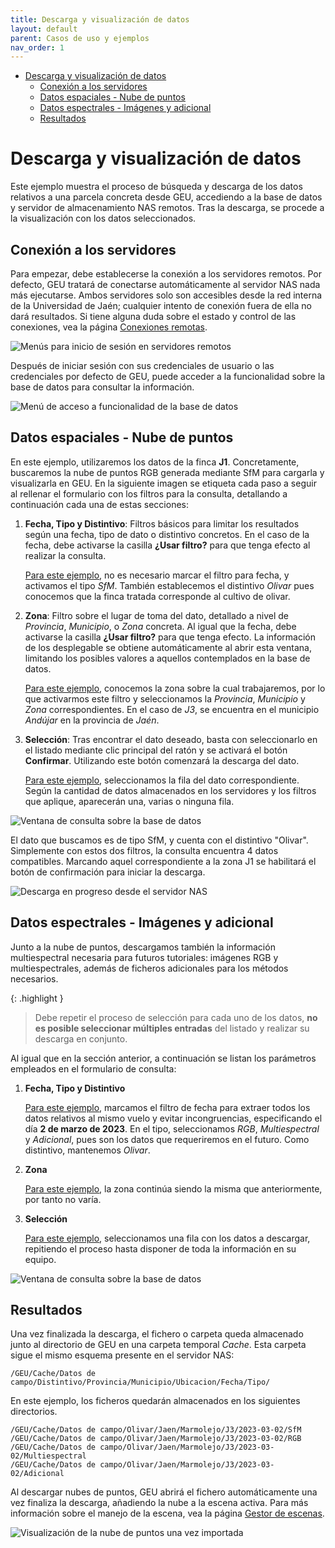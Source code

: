 ```yaml
---
title: Descarga y visualización de datos
layout: default
parent: Casos de uso y ejemplos
nav_order: 1
---
```


- [Descarga y visualización de datos](#descarga-y-visualización-de-datos)
  - [Conexión a los servidores](#conexión-a-los-servidores)
  - [Datos espaciales - Nube de puntos](#datos-espaciales---nube-de-puntos)
  - [Datos espectrales - Imágenes y adicional](#datos-espectrales---imágenes-y-adicional)
  - [Resultados](#resultados)


# Descarga y visualización de datos

Este ejemplo muestra el proceso de búsqueda y descarga de los datos relativos a una parcela concreta desde GEU, accediendo a la base de datos y servidor de almacenamiento NAS remotos. Tras la descarga, se procede a la visualización con los datos seleccionados.

## Conexión a los servidores

Para empezar, debe establecerse la conexión a los servidores remotos. Por defecto, GEU tratará de conectarse automáticamente al servidor NAS nada más ejecutarse. Ambos servidores solo son accesibles desde la red interna de la Universidad de Jaén; cualquier intento de conexión fuera de ella no dará resultados. Si tiene alguna duda sobre el estado y control de las conexiones, vea la página [Conexiones remotas](/Manual%20de%20usuario/Conexiones-remotas).

![Menús para inicio de sesión en servidores remotos](../Assets/Images/remotes_login.png)

Después de iniciar sesión con sus credenciales de usuario o las credenciales por defecto de GEU, puede acceder a la funcionalidad sobre la base de datos para consultar la información.

![Menú de acceso a funcionalidad de la base de datos](../Assets/Images/remotes_download.png)

## Datos espaciales - Nube de puntos

En este ejemplo, utilizaremos los datos de la finca **J1**. Concretamente, buscaremos la nube de puntos RGB generada mediante SfM para cargarla y visualizarla en GEU. En la siguiente imagen se etiqueta cada paso a seguir al rellenar el formulario con los filtros para la consulta, detallando a continuación cada una de estas secciones:

1. **Fecha, Tipo y Distintivo**: Filtros básicos para limitar los resultados según una fecha, tipo de dato o distintivo concretos. En el caso de la fecha, debe activarse la casilla **¿Usar filtro?** para que tenga efecto al realizar la consulta.

   <ins>Para este ejemplo</ins>, no es necesario marcar el filtro para fecha, y activamos el tipo *SfM*. También establecemos el distintivo *Olivar* pues conocemos que la finca tratada corresponde al cultivo de olivar.

2. **Zona**: Filtro sobre el lugar de toma del dato, detallado a nivel de *Provincia*, *Municipio*, o *Zona* concreta. Al igual que la fecha, debe activarse la casilla **¿Usar filtro?** para que tenga efecto. La información de los desplegable se obtiene automáticamente al abrir esta ventana, limitando los posibles valores a aquellos contemplados en la base de datos.
    
    <ins>Para este ejemplo</ins>, conocemos la zona sobre la cual trabajaremos, por lo que activarmos este filtro y seleccionamos la *Provincia*, *Municipio* y *Zona* correspondientes. En el caso de *J3*, se encuentra en el municipio *Andújar* en la provincia de *Jaén*.

3. **Selección**: Tras encontrar el dato deseado, basta con seleccionarlo en el listado mediante clic principal del ratón y se activará el botón **Confirmar**. Utilizando este botón comenzará la descarga del dato.

    <ins>Para este ejemplo</ins>, seleccionamos la fila del dato correspondiente. Según la cantidad de datos almacenados en los servidores y los filtros que aplique, aparecerán una, varias o ninguna fila.

![Ventana de consulta sobre la base de datos](../Assets/Images/downloaddata_query.png)

El dato que buscamos es de tipo SfM, y cuenta con el distintivo "Olivar". Simplemente con estos dos filtros, la consulta encuentra 4 datos compatibles. Marcando aquel correspondiente a la zona J1 se habilitará el botón de confirmación para iniciar la descarga.

![Descarga en progreso desde el servidor NAS](../Assets/Images/downloaddata_download.png)

## Datos espectrales - Imágenes y adicional

Junto a la nube de puntos, descargamos también la información multiespectral necesaria para futuros tutoriales: imágenes RGB y multiespectrales, además de ficheros adicionales para los métodos necesarios. 

{: .highlight }
> Debe repetir el proceso de selección para cada uno de los datos, **no es posible seleccionar múltiples entradas** del listado y realizar su descarga en conjunto.

Al igual que en la sección anterior, a continuación se listan los parámetros empleados en el formulario de consulta:

1. **Fecha, Tipo y Distintivo**
   
   <ins>Para este ejemplo</ins>, marcamos el filtro de fecha para extraer todos los datos relativos al mismo vuelo y evitar incongruencias, especificando el día **2 de marzo de 2023**. En el tipo, seleccionamos *RGB*, *Multiespectral* y *Adicional*, pues son los datos que requeriremos en el futuro. Como distintivo, mantenemos *Olivar*.

2. **Zona**
    
    <ins>Para este ejemplo</ins>, la zona continúa siendo la misma que anteriormente, por tanto no varía.

3. **Selección**

    <ins>Para este ejemplo</ins>, seleccionamos una fila con los datos a descargar, repitiendo el proceso hasta disponer de toda la información en su equipo.

![Ventana de consulta sobre la base de datos](../Assets/Images/downloaddata_queryextra.png)

## Resultados

Una vez finalizada la descarga, el fichero o carpeta queda almacenado junto al directorio de GEU en una carpeta temporal *Cache*. Esta carpeta sigue el mismo esquema presente en el servidor NAS:
```
/GEU/Cache/Datos de campo/Distintivo/Provincia/Municipio/Ubicacion/Fecha/Tipo/
```

En este ejemplo, los ficheros quedarán almacenados en los siguientes directorios.
```
/GEU/Cache/Datos de campo/Olivar/Jaen/Marmolejo/J3/2023-03-02/SfM
/GEU/Cache/Datos de campo/Olivar/Jaen/Marmolejo/J3/2023-03-02/RGB
/GEU/Cache/Datos de campo/Olivar/Jaen/Marmolejo/J3/2023-03-02/Multiespectral
/GEU/Cache/Datos de campo/Olivar/Jaen/Marmolejo/J3/2023-03-02/Adicional
```

Al descargar nubes de puntos, GEU abrirá el fichero automáticamente una vez finaliza la descarga, añadiendo la nube a la escena activa. Para más información sobre el manejo de la escena, vea la página [Gestor de escenas](/Manual%20de%20usuario/Gestor-de-escenas).

![Visualización de la nube de puntos una vez importada](../Assets/Images/downloaddata_view.png)